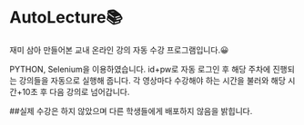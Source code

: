 # AutoLecture📚
재미 삼아 만들어본 교내 온라인 강의 자동 수강 프로그램입니다.😀

PYTHON, Selenium을 이용하였습니다.
id+pw로 자동 로그인 후
해당 주차에 진행되는 강의들을 자동으로 실행해 줍니다.
각 영상마다 수강해야 하는 시간을 불러와 해당 시간+10초 후 다음 강의로 넘어갑니다.


##실제 수강은 하지 않았으며 다른 학생들에게 배포하지 않음을 밝힙니다.
